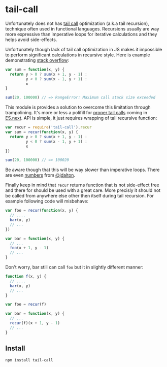 # tail-call

Unfortunately does not has [tail call] optimization (a.k.a tail recursion),
technique often used in functional languages. Recursions usually are way more
expressive than imperative loops for iterative calculations and they helps
avoid side-effects.

Unfortunately though lack of tail call optimization in JS makes it impossible
to perform significant calculations in recursive style. Here is example
demonstrating [stack overflow]:


```js
var sum = function(x, y) {
  return y > 0 ? sum(x + 1, y - 1) :
         y < 0 ? sum(x - 1, y + 1) :
         x
}

sum(20, 100000) // => RangeError: Maximum call stack size exceeded
```

This module is provides a solution to overcome this limitation through
trampolining. It's more or less a polifill for [proper tail calls] coming
in [ES.next]. API is simple, it just requires wrapping of tali recursive
function:

```js
var recur = require('tail-call').recur
var sum = recur(function(x, y) {
  return y > 0 ? sum(x + 1, y - 1) :
         y < 0 ? sum(x - 1, y + 1) :
         x
})

sum(20, 100000) // => 100020
```

Be aware though that this will be way slower than imperative loops. There are
even [numbers][jsperf] from [@jdalton].

Finally keep in mind that `recur` returns function that is not side-effect free
and there for should be used with a great care. More precisly it should not be
called from anywhere else other then itself during tail recursion. For example
following code will misbehave:

```js
var foo = recur(function(x, y) {
  // ....
  bar(x, y)
  // ...
})

var bar = function(x, y) {
  // ...
  foo(x + 1, y - 1)
  // ...
}
```

Don't worry, bar still can call `foo` but it in slightly different manner:

```js
function f(x, y) {
  // ....
  bar(x, y)
  // ...
}

var foo = recur(f)

var bar = function(x, y) {
  // ...
  recur(f)(x + 1, y - 1)
  // ...
}
```

## Install

    npm install tail-call

[Tail call]:http://en.wikipedia.org/wiki/Tail_call
[stack overflow]:http://en.wikipedia.org/wiki/Stack_overflow
[proper tail calls]:http://wiki.ecmascript.org/doku.php?id=harmony:proper_tail_calls
[ES.next]:http://wiki.ecmascript.org/doku.php?id=harmony:harmony
[@jdalton]:https://github.com/jdalton
[jsperf]:http://jsperf.com/tco#chart=bar
